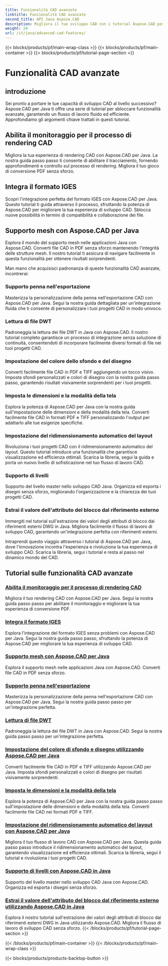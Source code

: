 ```yaml
---
title: Funzionalità CAD avanzate
linktitle: Funzionalità CAD avanzate
second_title: API Java Aspose.CAD
description: Migliora il tuo sviluppo CAD con i tutorial Aspose.CAD per Java. Scopri come abilitare il tracciamento, integrare il formato IGES, supportare il master mesh, personalizzare l'esportazione della penna, leggere file DWT e altro ancora.
weight: 24
url: /it/java/advanced-cad-features/
---
```


{{< blocks/products/pf/main-wrap-class >}}
{{< blocks/products/pf/main-container >}}
{{< blocks/products/pf/tutorial-page-section >}}

# Funzionalità CAD avanzate


## introduzione

Sei pronto a portare le tue capacità di sviluppo CAD al livello successivo? Aspose.CAD per Java ti offre una serie di tutorial per sbloccare funzionalità avanzate, garantendo un flusso di lavoro fluido ed efficiente. Approfondiamo gli argomenti chiave trattati in questi tutorial.

## Abilita il monitoraggio per il processo di rendering CAD
Migliora la tua esperienza di rendering CAD con Aspose.CAD per Java. La nostra guida passo passo ti consente di abilitare il tracciamento, fornendo approfondimenti e controllo sul processo di rendering. Migliora il tuo gioco di conversione PDF senza sforzo.

## Integra il formato IGES
Scopri l'integrazione perfetta del formato IGES con Aspose.CAD per Java. Questo tutorial ti guida attraverso il processo, sfruttando la potenza di Aspose.CAD per migliorare la tua esperienza di sviluppo CAD. Sblocca nuove possibilità in termini di compatibilità e collaborazione dei file.

## Supporto mesh con Aspose.CAD per Java
Esplora il mondo del supporto mesh nelle applicazioni Java con Aspose.CAD. Converti file CAD in PDF senza sforzo mantenendo l'integrità delle strutture mesh. Il nostro tutorial ti assicura di navigare facilmente in questa funzionalità per ottenere risultati sorprendenti.

Man mano che acquisisci padronanza di queste funzionalità CAD avanzate, incontrerai:

### Supporto penna nell'esportazione
Masterizza la personalizzazione della penna nell'esportazione CAD con Aspose.CAD per Java. Segui la nostra guida dettagliata per un'integrazione fluida che ti consente di personalizzare i tuoi progetti CAD in modo univoco.

### Lettura di file DWT
Padroneggia la lettura dei file DWT in Java con Aspose.CAD. Il nostro tutorial completo garantisce un processo di integrazione senza soluzione di continuità, consentendoti di incorporare facilmente diversi formati di file nei tuoi progetti CAD.

### Impostazione del colore dello sfondo e del disegno
Converti facilmente file CAD in PDF e TIFF aggiungendo un tocco visivo. Imposta sfondi personalizzati e colori di disegno con la nostra guida passo passo, garantendo risultati visivamente sorprendenti per i tuoi progetti.

### Imposta le dimensioni e la modalità della tela
Esplora la potenza di Aspose.CAD per Java con la nostra guida sull'impostazione delle dimensioni e della modalità della tela. Converti facilmente file CAD in formati PDF e TIFF personalizzando l'output per adattarlo alle tue esigenze specifiche.

### Impostazione del ridimensionamento automatico del layout
Rivoluziona i tuoi progetti CAD con il ridimensionamento automatico del layout. Questo tutorial introduce una funzionalità che garantisce visualizzazione ed efficienza ottimali. Scarica la libreria, segui la guida e porta un nuovo livello di sofisticazione nel tuo flusso di lavoro CAD.

### Supporto di livelli
Supporto del livello master nello sviluppo CAD Java. Organizza ed esporta i disegni senza sforzo, migliorando l'organizzazione e la chiarezza dei tuoi progetti CAD.

### Estrai il valore dell'attributo del blocco dal riferimento esterno
Immergiti nel tutorial sull'estrazione dei valori degli attributi di blocco dai riferimenti esterni DWG in Java. Migliora facilmente il flusso di lavoro di sviluppo CAD, garantendo un'integrazione perfetta con riferimenti esterni.

Intraprendi questo viaggio attraverso i tutorial di Aspose.CAD per Java, dove l'innovazione incontra l'esperienza e rivoluziona la tua esperienza di sviluppo CAD. Scarica la libreria, segui i tutorial e resta al passo nel dinamico mondo del CAD.
## Tutorial sulle funzionalità CAD avanzate
### [Abilita il monitoraggio per il processo di rendering CAD](./enable-tracking-for-cad-rendering-process/)
Migliora il tuo rendering CAD con Aspose.CAD per Java. Segui la nostra guida passo passo per abilitare il monitoraggio e migliorare la tua esperienza di conversione PDF.
### [Integra il formato IGES](./integrate-iges-format/)
Esplora l'integrazione del formato IGES senza problemi con Aspose.CAD per Java. Segui la nostra guida passo passo, sfruttando la potenza di Aspose.CAD per migliorare la tua esperienza di sviluppo CAD.
### [Supporto mesh con Aspose.CAD per Java](./mesh-support-in-cad/)
Esplora il supporto mesh nelle applicazioni Java con Aspose.CAD. Converti file CAD in PDF senza sforzo. 
### [Supporto penna nell'esportazione](./pen-support-in-export/)
Masterizza la personalizzazione della penna nell'esportazione CAD con Aspose.CAD per Java. Segui la nostra guida passo passo per un'integrazione perfetta.
### [Lettura di file DWT](./reading-dwt-files/)
Padroneggia la lettura dei file DWT in Java con Aspose.CAD. Segui la nostra guida passo passo per un'integrazione perfetta.
### [Impostazione del colore di sfondo e disegno utilizzando Aspose.CAD per Java](./setting-background-and-drawing-color/)
Converti facilmente file CAD in PDF e TIFF utilizzando Aspose.CAD per Java. Imposta sfondi personalizzati e colori di disegno per risultati visivamente sorprendenti.
### [Imposta le dimensioni e la modalità della tela](./set-canvas-size-and-mode/)
Esplora la potenza di Aspose.CAD per Java con la nostra guida passo passo sull'impostazione delle dimensioni e della modalità della tela. Converti facilmente file CAD nei formati PDF e TIFF.
### [Impostazione del ridimensionamento automatico del layout con Aspose.CAD per Java](./setting-auto-layout-scaling/)
Migliora il tuo flusso di lavoro CAD con Aspose.CAD per Java. Questa guida passo passo introduce il ridimensionamento automatico del layout, garantendo visualizzazione ed efficienza ottimali. Scarica la libreria, segui il tutorial e rivoluziona i tuoi progetti CAD.
### [Supporto di livelli con Aspose.CAD in Java](./support-of-layers-in-cad/)
Supporto del livello master nello sviluppo CAD Java con Aspose.CAD. Organizza ed esporta i disegni senza sforzo.
### [Estrai il valore dell'attributo del blocco dal riferimento esterno utilizzando Aspose.CAD in Java](./extract-block-attribute-value/)
Esplora il nostro tutorial sull'estrazione dei valori degli attributi di blocco dai riferimenti esterni DWG in Java utilizzando Aspose.CAD. Migliora il flusso di lavoro di sviluppo CAD senza sforzo.
{{< /blocks/products/pf/tutorial-page-section >}}

{{< /blocks/products/pf/main-container >}}
{{< /blocks/products/pf/main-wrap-class >}}

{{< blocks/products/products-backtop-button >}}
